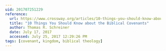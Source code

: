 ```yaml
---
uid: 201707251229
reference:
  url: https://www.crossway.org/articles/10-things-you-should-know-about-the-biblical-covenants/
  title: "10 Things You Should Know about the Biblical Covenants"
  author: Thomas R. Schreiner
  date: July 17, 2017
  accessed: July 25, 2017 12:29:26 PM
tags: [covenant, kingdom, biblical theology]
---
```

